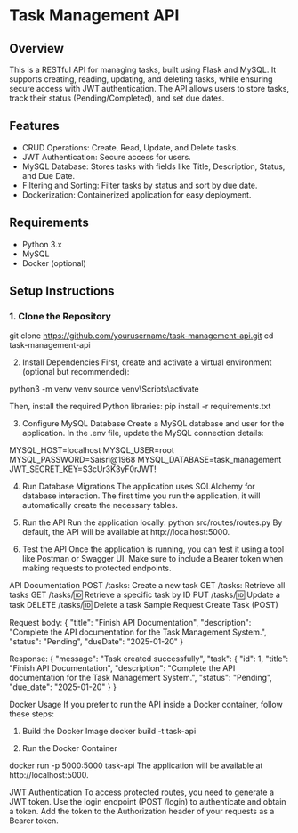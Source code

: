 # Task Management API

## Overview

This is a RESTful API for managing tasks, built using Flask and MySQL. It supports creating, reading, updating, and deleting tasks, while ensuring secure access with JWT authentication. The API allows users to store tasks, track their status (Pending/Completed), and set due dates. 

## Features

- CRUD Operations: Create, Read, Update, and Delete tasks.
- JWT Authentication: Secure access for users.
- MySQL Database: Stores tasks with fields like Title, Description, Status, and Due Date.
- Filtering and Sorting: Filter tasks by status and sort by due date.
- Dockerization: Containerized application for easy deployment.

## Requirements

- Python 3.x
- MySQL
- Docker (optional)

## Setup Instructions

### 1. Clone the Repository
git clone https://github.com/yourusername/task-management-api.git
cd task-management-api


2. Install Dependencies
First, create and activate a virtual environment (optional but recommended):

python3 -m venv venv
source venv\Scripts\activate  

Then, install the required Python libraries:
pip install -r requirements.txt

3. Configure MySQL Database
Create a MySQL database and user for the application. In the .env file, update the MySQL connection details:


MYSQL_HOST=localhost
MYSQL_USER=root
MYSQL_PASSWORD=Saisri@1968
MYSQL_DATABASE=task_management
JWT_SECRET_KEY=S3cUr3K3yF0rJWT!

4. Run Database Migrations
The application uses SQLAlchemy for database interaction. The first time you run the application, it will automatically create the necessary tables.

5. Run the API
Run the application locally:
python src/routes/routes.py
By default, the API will be available at http://localhost:5000.

6. Test the API
Once the application is running, you can test it using a tool like Postman or Swagger UI. Make sure to include a Bearer token when making requests to protected endpoints.

API Documentation
POST /tasks: Create a new task
GET /tasks: Retrieve all tasks
GET /tasks/:id: Retrieve a specific task by ID
PUT /tasks/:id: Update a task
DELETE /tasks/:id: Delete a task
Sample Request
Create Task (POST)

Request body:
{
  "title": "Finish API Documentation",
  "description": "Complete the API documentation for the Task Management System.",
  "status": "Pending",
  "dueDate": "2025-01-20"
}

Response:
{
  "message": "Task created successfully",
  "task": {
    "id": 1,
    "title": "Finish API Documentation",
    "description": "Complete the API documentation for the Task Management System.",
    "status": "Pending",
    "due_date": "2025-01-20"
  }
}

Docker Usage
If you prefer to run the API inside a Docker container, follow these steps:

1. Build the Docker Image
docker build -t task-api

2. Run the Docker Container

docker run -p 5000:5000 task-api
The application will be available at http://localhost:5000.

JWT Authentication
To access protected routes, you need to generate a JWT token.
Use the login endpoint (POST /login) to authenticate and obtain a token.
Add the token to the Authorization header of your requests as a Bearer token.

